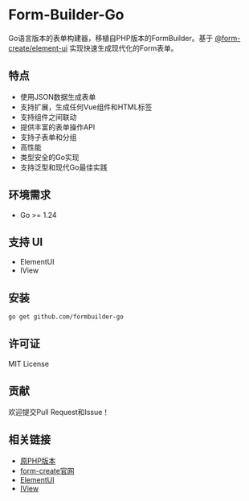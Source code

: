 # Form-Builder-Go

Go语言版本的表单构建器，移植自PHP版本的FormBuilder。基于 [@form-create/element-ui](https://github.com/xaboy/form-create) 实现快速生成现代化的Form表单。

## 特点

- 使用JSON数据生成表单
- 支持扩展，生成任何Vue组件和HTML标签
- 支持组件之间联动
- 提供丰富的表单操作API
- 支持子表单和分组
- 高性能
- 类型安全的Go实现
- 支持泛型和现代Go最佳实践

## 环境需求

- Go >= 1.24

## 支持 UI

- ElementUI
- IView

## 安装

```bash
go get github.com/formbuilder-go
```

## 许可证

MIT License

## 贡献

欢迎提交Pull Request和Issue！

## 相关链接

- [原PHP版本](https://github.com/xaboy/form-builder)
- [form-create官网](https://www.form-create.com/)
- [ElementUI](https://element.eleme.io/)
- [IView](https://www.iviewui.com/)
